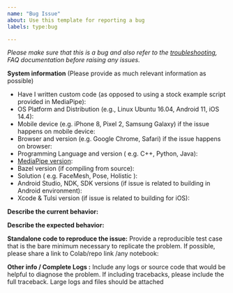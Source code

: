 ```yaml
---
name: "Bug Issue"
about: Use this template for reporting a bug
labels: type:bug

---
```

<em>Please make sure that this is a bug and also refer to the [troubleshooting](https://google.github.io/mediapipe/getting_started/troubleshooting.html), FAQ documentation before raising any issues.</em>

**System information** (Please provide as much relevant information as possible)

- Have I written custom code (as opposed to using a stock example script provided in MediaPipe):
- OS Platform and Distribution (e.g., Linux Ubuntu 16.04, Android 11, iOS 14.4):
- Mobile device (e.g. iPhone 8, Pixel 2, Samsung Galaxy) if the issue happens on mobile device:
- Browser and version (e.g. Google Chrome, Safari) if the issue happens on browser:
- Programming Language and version ( e.g. C++, Python, Java):
- [MediaPipe version](https://github.com/google/mediapipe/releases):
- Bazel version (if compiling from source):
- Solution ( e.g. FaceMesh, Pose, Holistic ):
- Android Studio, NDK, SDK versions (if issue is related to building in Android environment):
- Xcode & Tulsi version (if issue is related to building for iOS):

**Describe the current behavior:**

**Describe the expected behavior:**

**Standalone code to reproduce the issue:**
Provide a reproducible test case that is the bare minimum necessary to replicate the problem. If possible, please share a link to Colab/repo link /any notebook:

**Other info / Complete Logs :**
 Include any logs or source code that would be helpful to
diagnose the problem. If including tracebacks, please include the full
traceback. Large logs and files should be attached

